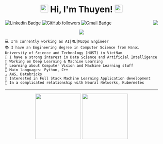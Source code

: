<h1 align="center">
<img src="https://media.giphy.com/media/hvRJCLFzcasrR4ia7z/giphy.gif" width="25px"> Hi, I'm Thuyen! <img src="https://media.giphy.com/media/hvRJCLFzcasrR4ia7z/giphy.gif" width="25px">
</h1>

<img align="right" src="https://komarev.com/ghpvc/?username=TorRient&style=flat-square&color=blueviolet">

[![Linkedin Badge](https://img.shields.io/badge/-Thuyen%20Nguyen%20Hoang-blue?style=social&logo=Linkedin&logoColor=blue&link=https://www.linkedin.com/in/thuyen-nguyen-hoang-b44bb5207/)](https://www.linkedin.com/in/thuyen-nguyen-hoang-b44bb5207/)  [![GitHub followers](https://img.shields.io/github/followers/torrient?label=Follow&style=social)](https://github.com/TorRient/?tab=follow) [![Gmail Badge](https://img.shields.io/badge/-hoangthuyen1998@gmail.com-c14438?style=social&logo=Gmail&logoColor=red&link=mailto:hoangthuyen1998@gmail.com)](mailto:hoangthuyen1998@gmail.com) 


<!-- Typing SVG by DenverCoder1 - https://github.com/DenverCoder1/readme-typing-svg -->
<p align="center">
  <a href="https://github.com/DenverCoder1/readme-typing-svg"><img src="https://readme-typing-svg.herokuapp.com?lines=AI%20|%20ML%20Enthusiastic;Cloud%20|%20MLOps%20Enthusiastic;&center=true&width=420&height=45"></a>
</p>

```
💻 I'm currently working as AI|ML|MLOps Engineer
📚 I have an Engineering degree in Computer Science from Hanoi University of Science and Technology (HUST) in VietNam
📝 I have a strong interest in Data Science and Artificial Intelligence
🔭 Working on Deep Learning & Machine Learning
🌱 Learning about Computer Vision and Machine Learning stuff
🌟 Main languages: Python, C++
☁️ AWS, Databricks
🚩 Interested in Full Stack Machine Learning Application development
💖 In a complicated relationship with Neural Networks, Kubernetes
```
<hr>

<p align= "center">
  <img height= "150" src="https://github-readme-stats.vercel.app/api?username=TorRient&theme=react&show_icons=true&include_all_commits=true" />
  <img height= "150" src="https://github-readme-stats.vercel.app/api/top-langs/?username=TorRient&theme=react&layout=compact" />
</p>
